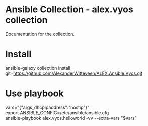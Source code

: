 # Ansible Collection - alex.vyos collection
Documentation for the collection.

# Install
ansible-galaxy collection install git+https://github.com/AlexanderWitteveen/ALEX.Ansible.Vyos.git

# Use playbook
vars="{\"args_dhcpipaddress\":\"hostip\"}"  
export ANSIBLE_CONFIG=/etc/ansible/ansible.cfg  
ansible-playbook alex.vyos.helloworld -vv --extra-vars "$vars"
